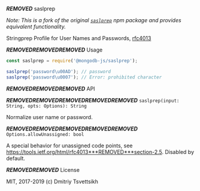 ***REMOVED*** saslprep

_Note: This is a fork of the original [`saslprep`](https://www.npmjs.com/package/saslprep) npm package
and provides equivalent functionality._

Stringprep Profile for User Names and Passwords, [rfc4013](https://tools.ietf.org/html/rfc4013)

***REMOVED******REMOVED******REMOVED*** Usage

```js
const saslprep = require('@mongodb-js/saslprep');

saslprep('password\u00AD'); // password
saslprep('password\u0007'); // Error: prohibited character
```

***REMOVED******REMOVED******REMOVED*** API

***REMOVED******REMOVED******REMOVED******REMOVED******REMOVED*** `saslprep(input: String, opts: Options): String`

Normalize user name or password.

***REMOVED******REMOVED******REMOVED******REMOVED******REMOVED*** `Options.allowUnassigned: bool`

A special behavior for unassigned code points, see https://tools.ietf.org/html/rfc4013***REMOVED***section-2.5. Disabled by default.

***REMOVED******REMOVED*** License

MIT, 2017-2019 (c) Dmitriy Tsvettsikh
